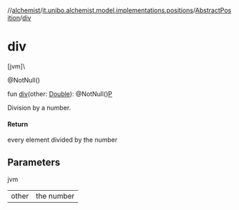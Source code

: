 //[alchemist](../../../index.md)/[it.unibo.alchemist.model.implementations.positions](../index.md)/[AbstractPosition](index.md)/[div](div.md)

# div

[jvm]\

@NotNull()

fun [div](div.md)(other: [Double](https://kotlinlang.org/api/latest/jvm/stdlib/kotlin/-double/index.html)): @NotNull()[P](index.md)

Division by a number.

#### Return

every element divided by the number

## Parameters

jvm

| | |
|---|---|
| other | the number |
